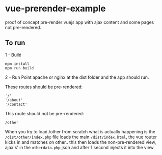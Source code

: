 # vue-prerender-example
proof of concept pre-render vuejs app with ajax content and some pages not pre-rendered.

## To run
1 - Build
```
npm install
npm run build
```

2 - Run
Point apache or nginx at the dist folder and the app should run.

These routes should be pre-rendered:
```
'/'
'/about'
'/contact'
 ```

This route should not be pre-rendered:
```
/other
```

When you try to load /other from scratch what is actually happening is the `/dist/other/index.php` file loads the main `/dist/index.html`, the vue router kicks in and matches on other.. 
this then loads the non-pre-rendered view, ajax's' in the `otherdata.php` json and after 1 second injects it into the view.